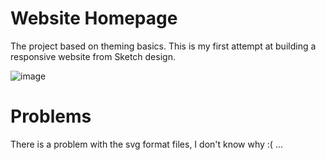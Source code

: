 # Website Homepage
The project based on theming basics. 
This is my first attempt at building a responsive website from Sketch design.


![image](https://user-images.githubusercontent.com/88145246/129176070-254ff9bd-d647-422c-898b-9948622010f9.png)


# Problems
There is a problem with the svg format files, I don't know why :( ...
